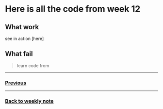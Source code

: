 # Here is all the code from week 12

## What work
see  in action [here]

## What fail

> learn code from []()

---------------------------------------------------
### [Previous](https://github.com/napasornc/c0dew0rd/tree/master/processing/week%2011)  

--------------------------------------------------
### [Back to weekly note](https://napasornc.github.io/c0dew0rd/)

